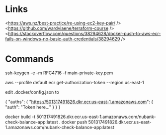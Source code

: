 # Links
<https://aws.nz/best-practice/re-using-ec2-key-pair/ />
<https://github.com/wardviaene/terraform-course />
<https://stackoverflow.com/questions/38294628/docker-push-to-aws-ecr-fails-on-windows-no-basic-auth-credentials/38294629 />

# Commands
ssh-keygen -e -m RFC4716 -f main-private-key.pem

aws --profile default ecr get-authorization-token --region us-east-1

edit .docker/config.json to

{
	"auths": {
        "https://501317491826.dkr.ecr.us-east-1.amazonaws.com": {
        	"auth": "Token here..."
        }
    }
}

docker build -t 501317491826.dkr.ecr.us-east-1.amazonaws.com/nubank-check-balance-app:latest .
docker push 501317491826.dkr.ecr.us-east-1.amazonaws.com/nubank-check-balance-app:latest
